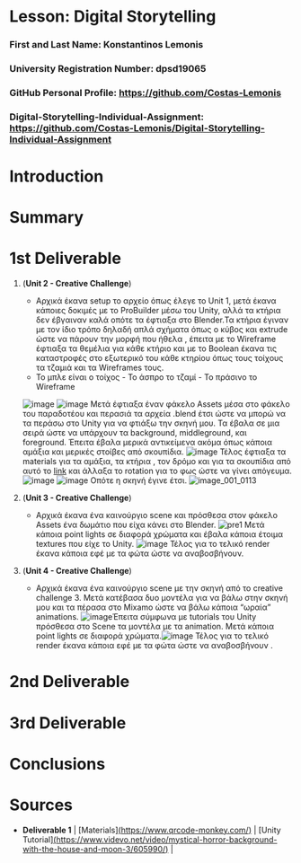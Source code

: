 # Lesson: Digital Storytelling

### First and Last Name: Konstantinos Lemonis
### University Registration Number: dpsd19065
### GitHub Personal Profile: https://github.com/Costas-Lemonis
### Digital-Storytelling-Individual-Assignment: https://github.com/Costas-Lemonis/Digital-Storytelling-Individual-Assignment

# Introduction



# Summary


# 1st Deliverable
1. (**Unit 2 - Creative Challenge**)
   - Αρχικά έκανα setup το αρχείο όπως έλεγε το Unit 1, μετά έκανα κάποιες δοκιμές με το ProBuilder μέσω του Unity, αλλά τα κτήρια δεν έβγαιναν καλά οπότε τα έφτιαξα στο Blender.Τα κτήρια έγιναν με τον ίδιο τρόπο δηλαδή απλά σχήματα όπως ο κύβος και extrude ώστε να πάρουν την μορφή που ήθελα , έπειτα με το Wireframe έφτιαξα τα θεμέλια για κάθε κτήριο και με το Boolean έκανα τις καταστροφές στο εξωτερικό του κάθε κτηρίου όπως τους τοίχους τα τζαμιά και τα Wireframes τους.
   - Το μπλε είναι ο τοίχος - Το άσπρο  το τζαμί - Το πράσινο το Wireframe

   ![image](https://user-images.githubusercontent.com/100446886/225607529-240db9d5-8643-48f3-9c8a-51feb861617e.png) ![image](https://user-images.githubusercontent.com/100446886/225610564-fa793e8c-102c-4bdf-8f34-1748ce0bc689.png)
   Μετά έφτιαξα έναν φάκελο Assets μέσα στο φάκελο του παραδοτέου και περασιά τα αρχεία .blend έτσι ώστε να μπορώ να τα περάσω στο Unity για να φτιάξω την σκηνή μου.
   Τα έβαλα σε μια σειρά ώστε να υπάρχουν τα background, middleground, και foreground. Έπειτα έβαλα μερικά αντικείμενα ακόμα όπως κάποια αμάξια και μερικές στοίβες από    σκουπίδια. ![image](https://user-images.githubusercontent.com/100446886/225621600-64ec6ef0-b382-4da5-a186-fb889743ff36.png) Τέλος έφτιαξα τα materials για τα αμάξια, τα κτήρια , τον δρόμο και για τα σκουπίδια από αυτό το [link]( https://learn.unity.com/tutorial/creating-physically-based-materials-unity-2019-3#) και άλλαξα το rotation για το φως ώστε να γίνει απόγευμα.
   ![image](https://user-images.githubusercontent.com/100446886/225623003-4dd9a9a8-e30a-4a78-9fe3-d72b0ca141b0.png) ![image](https://user-images.githubusercontent.com/100446886/225623501-5752901b-c6ac-480b-9537-c982d1061da1.png)
   Οπότε η σκηνή έγινε έτσι.
   ![image_001_0113](https://user-images.githubusercontent.com/100446886/225623869-ba80067e-5feb-45d8-a479-6a67b388f08a.jpg)

2. (**Unit 3 - Creative Challenge**)
   - Αρχικά έκανα ένα καινούργιο scene και πρόσθεσα στον φάκελο Assets ένα δωμάτιο που είχα κάνει στο Blender. ![pre1](https://user-images.githubusercontent.com/100446886/226064415-0a96636c-45f0-4c38-9e7d-cdce9ef615c4.png)
 Μετά κάποια point lights σε διαφορά χρώματα και έβαλα κάποια έτοιμα textures που είχε το Unity. ![image](https://user-images.githubusercontent.com/100446886/226064578-ff4496fc-82ef-4103-a1d2-49ae2e446929.png) Τέλος για το τελικό render έκανα κάποια εφέ με τα φώτα ώστε να αναβοσβήνουν.


3. (**Unit 4 - Creative Challenge**)
   - Αρχικά έκανα ένα καινούργιο scene με την σκηνή από το creative challenge 3. Μετά κατέβασα δυο μοντέλα για να βάλω στην σκηνή μου και τα πέρασα στο Mixamo ώστε να βάλω κάποια  “ωραία” animations. ![image](https://user-images.githubusercontent.com/100446886/226063234-b68a8657-d9fd-4f7a-8e5c-5080937b0e23.png)Έπειτα σύμφωνα με tutorials του Unity πρόσθεσα στο Scene τα μοντέλα με τα animation. Μετά κάποια point lights σε διαφορά χρώματα.![image](https://user-images.githubusercontent.com/100446886/226063915-599a754d-902c-47be-a56e-752c4f5f2e7a.png) Τέλος για το τελικό render έκανα κάποια εφέ με τα φώτα ώστε να αναβοσβήνουν .


   






# 2nd Deliverable


# 3rd Deliverable 


# Conclusions


# Sources
- **Deliverable 1** | [Materials][(https://www.qrcode-monkey.com/)](https://learn.unity.com/tutorial/creating-physically-based-materials-unity-2019-3#) | [Unity Tutorial][(https://www.videvo.net/video/mystical-horror-background-with-the-house-and-moon-3/605990/)](https://learn.unity.com/project/unit-2-realtime-previsualization?uv=2019.4&courseId=5ee00851edbc2a0022274f75) | 
